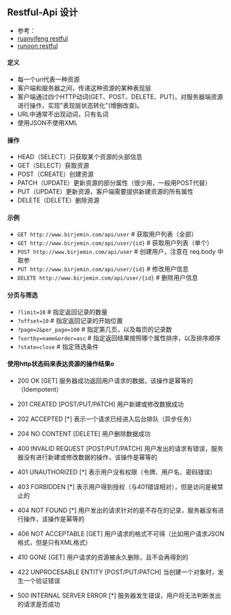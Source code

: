 ## Restful-Api 设计

* 参考：
* [ruanyifeng restful](http://www.ruanyifeng.com/blog/2018/10/restful-api-best-practices.html)
* [runoon restful](https://www.runoob.com/w3cnote/restful-architecture.html)



#### 定义

* 每一个uri代表一种资源
* 客户端和服务器之间，传递这种资源的某种表现层
* 客户端通过四个HTTP动词(GET、POST、DELETE、PUT)，对服务器端资源进行操作，实现"表现层状态转化"(增删改查)。
* URL中通常不出现动词，只有名词
* 使用JSON不使用XML


#### 操作

* HEAD（SELECT）只获取某个资源的头部信息
* GET（SELECT）获取资源
* POST（CREATE）创建资源
* PATCH（UPDATE）更新资源的部分属性（很少用，一般用POST代替）
* PUT（UPDATE）更新资源，客户端需要提供新建资源的所有属性
* DELETE（DELETE）删除资源


#### 示例

* `GET http://www.birjemin.com/api/user`             # 获取用户列表（全部）
* `GET http://www.birjemin.com/api/user/{id}`        # 获取用户列表（单个）
* `POST http://www.birjemin.com/api/user`            # 创建用户，注意在 req.body 中取参
* `PUT http://www.birjemin.com/api/user/{id}`        # 修改用户信息
* `DELETE http://www.birjemin.com/api/user/{id}`     # 删除用户信息


#### 分页与筛选

* `?limit=10`       # 指定返回记录的数量
* `?offset=10`      # 指定返回记录的开始位置
* `?page=2&per_page=100`            # 指定第几页，以及每页的记录数
* `?sortby=name&order=asc`          # 指定返回结果按照哪个属性排序，以及排序顺序
* `?state=close`                    # 指定筛选条件


#### 使用http状态码来表达资源的操作结果o

* 200 OK [GET] 服务器成功返回用户请求的数据，该操作是幂等的（Idempotent）
* 201 CREATED [POST/PUT/PATCH] 用户新建或修改数据成功
* 202 ACCEPTED [*] 表示一个请求已经进入后台排队（异步任务）
* 204 NO CONTENT [DELETE] 用户删除数据成功

* 400 INVALID REQUEST [POST/PUT/PATCH] 用户发出的请求有错误，服务器没有进行新建或修改数据的操作，该操作是幂等的
* 401 UNAUTHORIZED [*] 表示用户没有权限（令牌、用户名、密码错误）
* 403 FORBIDDEN [*] 表示用户得到授权（与401错误相对），但是访问是被禁止的
* 404 NOT FOUND [*] 用户发出的请求针对的是不存在的记录，服务器没有进行操作，该操作是幂等的
* 406 NOT ACCEPTABLE [GET] 用户请求的格式不可得（比如用户请求JSON格式，但是只有XML格式）
* 410 GONE [GET] 用户请求的资源被永久删除，且不会再得到的
* 422 UNPROCESABLE ENTITY [POST/PUT/PATCH] 当创建一个对象时，发生一个验证错误

* 500 INTERNAL SERVER ERROR [*] 服务器发生错误，用户将无法判断发出的请求是否成功



